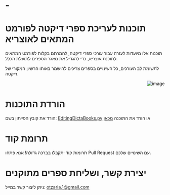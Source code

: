 # -
# תוכנות לעריכת ספרי דיקטה לפורמט המתאים לאוצריא

תוכנות אלו מיועדות לעזרה עבור עורכי ספרי דיקטה, להמרתם בקלות לפורמט המתאים לתוכנת אוצריא, כדי להגדיל את מאגר הספרים לתועלת הכלל.

לתשומת לב העורכים, כל השינויים בספרים צריכים להישמר באותו הרשיון המקורי של דיקטה.


<p align="right">
  <img src="https://github.com/user-attachments/assets/17c6f065-e453-40c2-ab5f-301347e6e38d" alt="image">
</p>


# הורדת התוכנות
הורד את קובץ הפייתון בשם: [EditingDictaBooks.py](https://github.com/YOSEFTT/EditingDictaBooks/blob/main/EditingDictaBooks.py)
או הורד את התוכנה [מכאן](https://github.com/YOSEFTT/EditingDictaBooks/releases)

# תרומת קוד
תרומות קוד יתקבלו בברכה גדולה! אנא פתחו Pull Request עם השינויים שלכם.

# יצירת קשר, ושליחת ספרים מתוקנים

ניתן ליצור קשר במייל: otzaria.1@gmail.com


